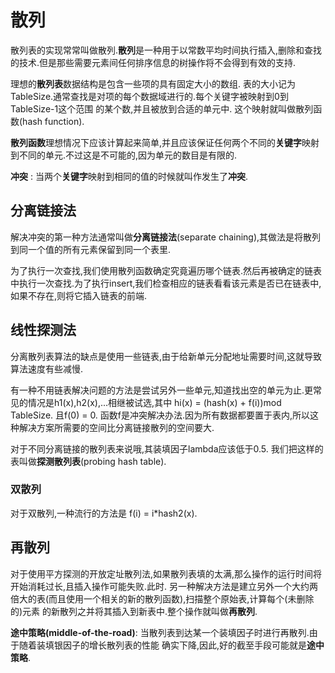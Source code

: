 # 散列

散列表的实现常常叫做散列.**散列**是一种用于以常数平均时间执行插入,删除和查找的技术.但是那些需要元素间任何排序信息的树操作将不会得到有效的支持.

理想的**散列表**数据结构是包含一些项的具有固定大小的数组. 表的大小记为TableSize.通常查找是对项的每个数据域进行的.每个关键字被映射到0到TableSize-1这个范围
的某个数,并且被放到合适的单元中. 这个映射就叫做散列函数(hash function).

**散列函数**理想情况下应该计算起来简单,并且应该保证任何两个不同的**关键字**映射到不同的单元.不过这是不可能的,因为单元的数目是有限的.

**冲突** : 当两个**关键字**映射到相同的值的时候就叫作发生了**冲突**.

## 分离链接法

解决冲突的第一种方法通常叫做**分离链接法**(separate chaining),其做法是将散列到同一个值的所有元素保留到同一个表里.

为了执行一次查找,我们使用散列函数确定究竟遍历哪个链表.然后再被确定的链表中执行一次查找.为了执行insert,我们检查相应的链表看看该元素是否已在链表中,
如果不存在,则将它插入链表的前端.

## 线性探测法

分离散列表算法的缺点是使用一些链表,由于给新单元分配地址需要时间,这就导致算法速度有些减慢.

有一种不用链表解决问题的方法是尝试另外一些单元,知道找出空的单元为止.更常见的情况是h1(x),h2(x),...相继被试选,其中 hi(x) = (hash(x) + f(i))mod TableSize.
且f(0) = 0. 函数f是冲突解决办法.因为所有数据都要置于表内,所以这种解决方案所需要的空间比分离链接散列的空间要大.

对于不同分离链接的散列表来说哦,其装填因子lambda应该低于0.5. 我们把这样的表叫做**探测散列表**(probing hash table).

### 双散列

对于双散列,一种流行的方法是 f(i) = i*hash2(x).

## 再散列

对于使用平方探测的开放定址散列法,如果散列表填的太满,那么操作的运行时间将开始消耗过长,且插入操作可能失败.此时.
另一种解决方法是建立另外一个大约两倍大的表(而且使用一个相关的新的散列函数),扫描整个原始表,计算每个(未删除的)元素
的新散列之并将其插入到新表中.整个操作就叫做**再散列**.

**途中策略(middle-of-the-road)**: 当散列表到达某一个装填因子时进行再散列.由于随着装填银因子的增长散列表的性能
确实下降,因此,好的截至手段可能就是**途中策略**.



